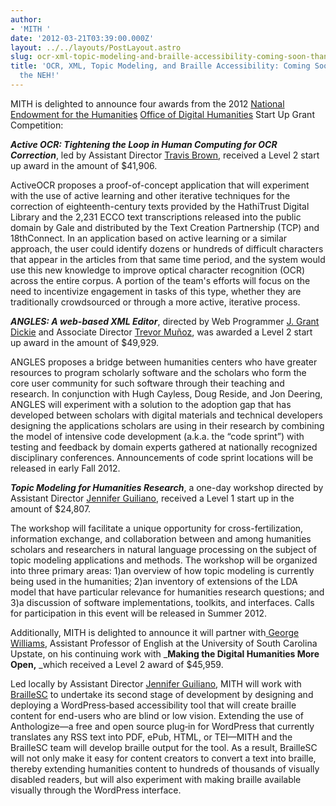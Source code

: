 ```yaml
---
author:
- 'MITH '
date: '2012-03-21T03:39:00.000Z'
layout: ../../layouts/PostLayout.astro
slug: ocr-xml-topic-modeling-and-braille-accessibility-coming-soon-thanks-to-the-neh
title: 'OCR, XML, Topic Modeling, and Braille Accessibility: Coming Soon Thanks to
  the NEH!'
---
```


MITH is delighted to announce four awards from the 2012 [National Endowment for the Humanities](http://www.neh.gov) [Office of Digital Humanities](http://www.neh.gov/odh/) Start Up Grant Competition:

**_Active OCR: Tightening the Loop in Human Computing for OCR Correction_**, led by Assistant Director [Travis Brown](http://mith.umd.edu/people/person/travis-brown/), received a Level 2 start up award in the amount of \$41,906.

ActiveOCR proposes a proof-of-concept application that will experiment with the use of active learning and other iterative techniques for the correction of eighteenth-century texts provided by the HathiTrust Digital Library and the 2,231 ECCO text transcriptions released into the public domain by Gale and distributed by the Text Creation Partnership (TCP) and 18thConnect. In an application based on active learning or a similar approach, the user could identify dozens or hundreds of difficult characters that appear in the articles from that same time period, and the system would use this new knowledge to improve optical character recognition (OCR) across the entire corpus. A portion of the team's efforts will focus on the need to incentivize engagement in tasks of this type, whether they are traditionally crowdsourced or through a more active, iterative process.

**_ANGLES: A web-based XML Editor_**, directed by Web Programmer [J. Grant Dickie](http://mith.umd.edu/people/person/grant-dickie/) and Associate Director [Trevor Muñoz](http://mith.umd.edu/people/person/trevor-munoz/), was awarded a Level 2 start up award in the amount of \$49,929.

ANGLES proposes a bridge between humanities centers who have greater resources to program scholarly software and the scholars who form the core user community for such software through their teaching and research. In conjunction with Hugh Cayless, Doug Reside, and Jon Deering, ANGLES will experiment with a solution to the adoption gap that has developed between scholars with digital materials and technical developers designing the applications scholars are using in their research by combining the model of intensive code development (a.k.a. the “code sprint”) with testing and feedback by domain experts gathered at nationally recognized disciplinary conferences. Announcements of code sprint locations will be released in early Fall 2012.

**_Topic Modeling for Humanities Research_**, a one-day workshop directed by Assistant Director [Jennifer Guiliano](http://mith.umd.edu/people/person/jennifer-guiliano/), received a Level 1 start up in the amount of \$24,807.

The workshop will facilitate a unique opportunity for cross-fertilization, information exchange, and collaboration between and among humanities scholars and researchers in natural language processing on the subject of topic modeling applications and methods. The workshop will be organized into three primary areas: 1)an overview of how topic modeling is currently being used in the humanities; 2)an inventory of extensions of the LDA model that have particular relevance for humanities research questions; and 3)a discussion of software implementations, toolkits, and interfaces. Calls for participation in this event will be released in Summer 2012.

Additionally, MITH is delighted to announce it will partner with[ George Williams](http://georgehwilliams.pbworks.com/w/page/14266798/FrontPage), Assistant Professor of English at the University of South Carolina Upstate, on his continuing work with \_**Making the Digital Humanities More Open,** \_which received a Level 2 award of \$45,959.

Led locally by Assistant Director [Jennifer Guiliano](http://mith.umd.edu/people/person/jennifer-guiliano/), MITH will work with [BrailleSC](http://braillesc.org/) to undertake its second stage of development by designing and deploying a WordPress‐based accessibility tool that will create braille content for end-users who are blind or low vision. Extending the use of Anthologize—a free and open source plug‐in for WordPress that currently translates any RSS text into PDF, ePub, HTML, or TEI—MITH and the BrailleSC team will develop braille output for the tool. As a result, BrailleSC will not only make it easy for content creators to convert a text into braille, thereby extending humanities content to hundreds of thousands of visually disabled readers, but will also experiment with making braille available visually through the WordPress interface.